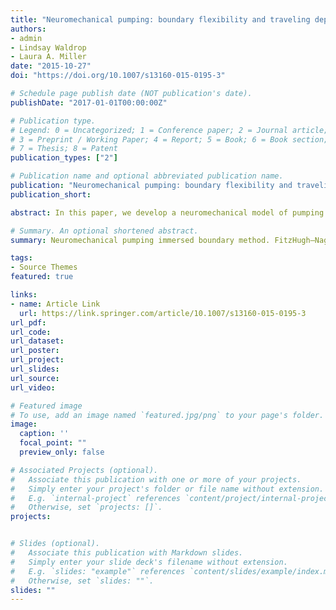 ```yaml
---
title: "Neuromechanical pumping: boundary flexibility and traveling depolarization waves drive flow within valveless, tubular hearts"
authors:
- admin
- Lindsay Waldrop
- Laura A. Miller
date: "2015-10-27"
doi: "https://doi.org/10.1007/s13160-015-0195-3"

# Schedule page publish date (NOT publication's date).
publishDate: "2017-01-01T00:00:00Z"

# Publication type.
# Legend: 0 = Uncategorized; 1 = Conference paper; 2 = Journal article;
# 3 = Preprint / Working Paper; 4 = Report; 5 = Book; 6 = Book section;
# 7 = Thesis; 8 = Patent
publication_types: ["2"]

# Publication name and optional abbreviated publication name.
publication: "Neuromechanical pumping: boundary flexibility and traveling depolarization waves drive flow within valveless, tubular hearts"
publication_short: 

abstract: In this paper, we develop a neuromechanical model of pumping in a valveless, tubular heart inspired by the tunicate, Ciona savignyi. Valveless, tubular hearts are common throughout the animal kingdom. The vertebrate embryonic heart first forms as a valveless, tubular pump. The embryonic, juvenile, and adult hearts of many invertebrates are also valveless, tubular pumps. Several different pumping mechanisms have been propsed for tubular hearts, and it is not clear if all animals employ the same mechanism. We compare the flows generated by this pumping mechanisms to those produced by peristalsis using a prescribed contraction wave and to those produced by impedance pumping across a parameter space relevant to Ciona savignyi. The immersed boundary method is used to solve the fully-coupled fluid-structure interaction problem of an elastic tubular heart immersed in a viscous fluid. The FitzHugh–Nagumo equations are used to model the propagation of the action potential which initiates the contraction. We find that for the scales relevant to Ciona, both the neuromechanical pumping mechanism and peristalsis produce the strong flows observed in the tunicate heart. Only the neuromechanical model produces flow patterns with all of the characteristics reported for valveless, tubular hearts. Namely, the neuromechanical pump generates a bidirectional wave of contraction and peristalsis does not.

# Summary. An optional shortened abstract.
summary: Neuromechanical pumping immersed boundary method. FitzHugh–Nagumo equations are used to model the propagation of the action potential.

tags:
- Source Themes
featured: true

links:
- name: Article Link
  url: https://link.springer.com/article/10.1007/s13160-015-0195-3
url_pdf: 
url_code: 
url_dataset: 
url_poster: 
url_project:
url_slides:
url_source: 
url_video: 

# Featured image
# To use, add an image named `featured.jpg/png` to your page's folder. 
image:
  caption: ''
  focal_point: ""
  preview_only: false

# Associated Projects (optional).
#   Associate this publication with one or more of your projects.
#   Simply enter your project's folder or file name without extension.
#   E.g. `internal-project` references `content/project/internal-project/index.md`.
#   Otherwise, set `projects: []`.
projects:


# Slides (optional).
#   Associate this publication with Markdown slides.
#   Simply enter your slide deck's filename without extension.
#   E.g. `slides: "example"` references `content/slides/example/index.md`.
#   Otherwise, set `slides: ""`.
slides: ""
---
```



